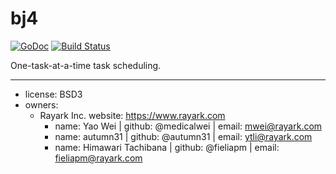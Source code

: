 # bj4

[![GoDoc](https://godoc.org/github.com/rayark/go-bj4?status.svg)](https://godoc.org/github.com/rayark/go-bj4)
[![Build Status](https://travis-ci.org/rayark/go-bj4.svg?branch=master)](https://travis-ci.org/rayark/go-bj4)

One-task-at-a-time task scheduling.

---

* license: BSD3
* owners:
  * Rayark Inc. website: https://www.rayark.com
    * name: Yao Wei | github: @medicalwei | email: mwei@rayark.com
    * name: autumn31 | github: @autumn31 | email: ytli@rayark.com
    * name: Himawari Tachibana | github: @fieliapm | email: fieliapm@rayark.com
